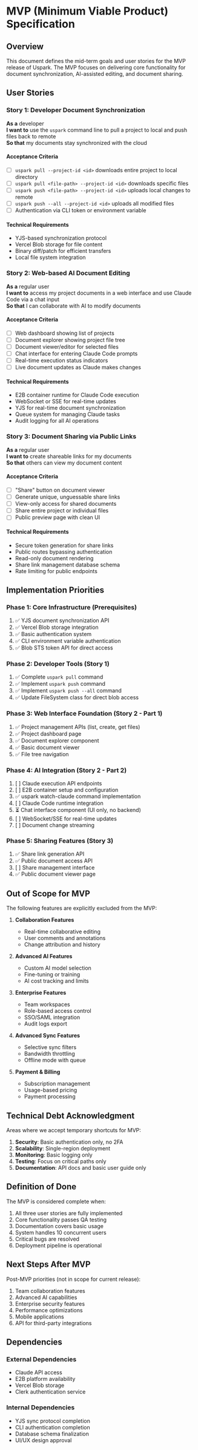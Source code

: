 # MVP (Minimum Viable Product) Specification

## Overview

This document defines the mid-term goals and user stories for the MVP release of Uspark. The MVP focuses on delivering core functionality for document synchronization, AI-assisted editing, and document sharing.

## User Stories

### Story 1: Developer Document Synchronization

**As a** developer  
**I want to** use the `uspark` command line to pull a project to local and push files back to remote  
**So that** my documents stay synchronized with the cloud

#### Acceptance Criteria

- [ ] `uspark pull --project-id <id>` downloads entire project to local directory
- [ ] `uspark pull <file-path> --project-id <id>` downloads specific files
- [ ] `uspark push <file-path> --project-id <id>` uploads local changes to remote
- [ ] `uspark push --all --project-id <id>` uploads all modified files
- [ ] Authentication via CLI token or environment variable

#### Technical Requirements

- YJS-based synchronization protocol
- Vercel Blob storage for file content
- Binary diff/patch for efficient transfers
- Local file system integration

### Story 2: Web-based AI Document Editing

**As a** regular user  
**I want to** access my project documents in a web interface and use Claude Code via a chat input  
**So that** I can collaborate with AI to modify documents

#### Acceptance Criteria

- [ ] Web dashboard showing list of projects
- [ ] Document explorer showing project file tree
- [ ] Document viewer/editor for selected files
- [ ] Chat interface for entering Claude Code prompts
- [ ] Real-time execution status indicators
- [ ] Live document updates as Claude makes changes

#### Technical Requirements

- E2B container runtime for Claude Code execution
- WebSocket or SSE for real-time updates
- YJS for real-time document synchronization
- Queue system for managing Claude tasks
- Audit logging for all AI operations

### Story 3: Document Sharing via Public Links

**As a** regular user  
**I want to** create shareable links for my documents  
**So that** others can view my document content

#### Acceptance Criteria

- [ ] "Share" button on document viewer
- [ ] Generate unique, unguessable share links
- [ ] View-only access for shared documents
- [ ] Share entire project or individual files
- [ ] Public preview page with clean UI

#### Technical Requirements

- Secure token generation for share links
- Public routes bypassing authentication
- Read-only document rendering
- Share link management database schema
- Rate limiting for public endpoints

## Implementation Priorities

### Phase 1: Core Infrastructure (Prerequisites)

1. ✅ YJS document synchronization API
2. ✅ Vercel Blob storage integration
3. ✅ Basic authentication system
4. ✅ CLI environment variable authentication
5. ✅ Blob STS token API for direct access

### Phase 2: Developer Tools (Story 1)

1. ✅ Complete `uspark pull` command
2. ✅ Implement `uspark push` command
3. ✅ Implement `uspark push --all` command
4. ✅ Update FileSystem class for direct blob access

### Phase 3: Web Interface Foundation (Story 2 - Part 1)

1. ✅ Project management APIs (list, create, get files)
2. ✅ Project dashboard page
3. ✅ Document explorer component
4. ✅ Basic document viewer
5. ✅ File tree navigation

### Phase 4: AI Integration (Story 2 - Part 2)

1. [ ] Claude execution API endpoints
2. [ ] E2B container setup and configuration
3. ✅ uspark watch-claude command implementation
4. [ ] Claude Code runtime integration
5. ⏳ Chat interface component (UI only, no backend)
6. [ ] WebSocket/SSE for real-time updates
7. [ ] Document change streaming

### Phase 5: Sharing Features (Story 3)

1. ✅ Share link generation API
2. ✅ Public document access API
3. [ ] Share management interface
4. ✅ Public document viewer page

## Out of Scope for MVP

The following features are explicitly excluded from the MVP:

1. **Collaboration Features**

   - Real-time collaborative editing
   - User comments and annotations
   - Change attribution and history

2. **Advanced AI Features**

   - Custom AI model selection
   - Fine-tuning or training
   - AI cost tracking and limits

3. **Enterprise Features**

   - Team workspaces
   - Role-based access control
   - SSO/SAML integration
   - Audit logs export

4. **Advanced Sync Features**

   - Selective sync filters
   - Bandwidth throttling
   - Offline mode with queue

5. **Payment & Billing**
   - Subscription management
   - Usage-based pricing
   - Payment processing

## Technical Debt Acknowledgment

Areas where we accept temporary shortcuts for MVP:

1. **Security**: Basic authentication only, no 2FA
2. **Scalability**: Single-region deployment
3. **Monitoring**: Basic logging only
4. **Testing**: Focus on critical paths only
5. **Documentation**: API docs and basic user guide only

## Definition of Done

The MVP is considered complete when:

1. All three user stories are fully implemented
2. Core functionality passes QA testing
3. Documentation covers basic usage
4. System handles 10 concurrent users
5. Critical bugs are resolved
6. Deployment pipeline is operational

## Next Steps After MVP

Post-MVP priorities (not in scope for current release):

1. Team collaboration features
2. Advanced AI capabilities
3. Enterprise security features
4. Performance optimizations
5. Mobile applications
6. API for third-party integrations

## Dependencies

### External Dependencies

- Claude API access
- E2B platform availability
- Vercel Blob storage
- Clerk authentication service

### Internal Dependencies

- YJS sync protocol completion
- CLI authentication completion
- Database schema finalization
- UI/UX design approval
